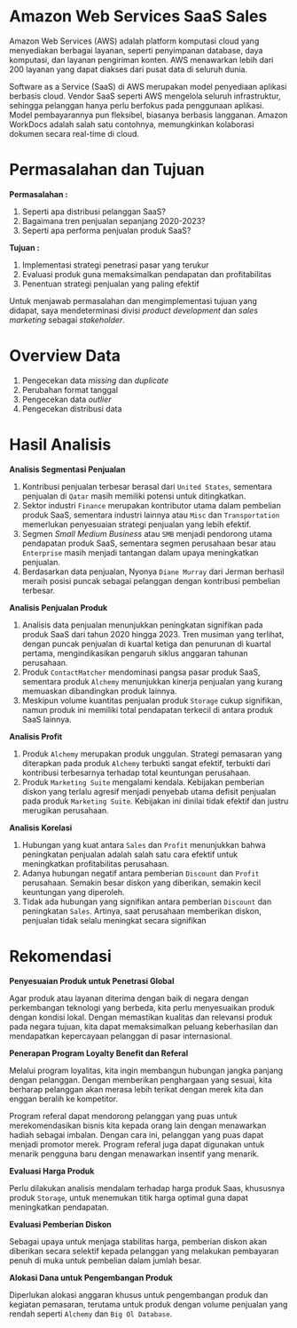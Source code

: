 # **Amazon Web Services SaaS Sales**

Amazon Web Services (AWS) adalah platform komputasi cloud yang menyediakan berbagai layanan, seperti penyimpanan database, daya komputasi, dan layanan pengiriman konten. AWS menawarkan lebih dari 200 layanan yang dapat diakses dari pusat data di seluruh dunia.

Software as a Service (SaaS) di AWS merupakan model penyediaan aplikasi berbasis cloud. Vendor SaaS seperti AWS mengelola seluruh infrastruktur, sehingga pelanggan hanya perlu berfokus pada penggunaan aplikasi. Model pembayarannya pun fleksibel, biasanya berbasis langganan. Amazon WorkDocs adalah salah satu contohnya, memungkinkan kolaborasi dokumen secara real-time di cloud.

# **Permasalahan dan Tujuan**

**Permasalahan :**

1.   Seperti apa distribusi pelanggan SaaS?
2.   Bagaimana tren penjualan sepanjang 2020-2023?
3.   Seperti apa performa penjualan produk SaaS?

**Tujuan :**

1.   Implementasi strategi penetrasi pasar yang terukur
2.   Evaluasi produk guna memaksimalkan pendapatan dan profitabilitas
3.   Penentuan strategi penjualan yang paling efektif

Untuk menjawab permasalahan dan mengimplementasi tujuan yang didapat, saya mendeterminasi divisi *product development* dan *sales marketing* sebagai *stakeholder*.

# **Overview Data**

1.   Pengecekan data *missing* dan *duplicate*
2.   Perubahan format tanggal
3.   Pengecekan data *outlier*
4.   Pengecekan distribusi data

# **Hasil Analisis**

**Analisis Segmentasi Penjualan**

1.   Kontribusi penjualan terbesar berasal dari `United States`, sementara penjualan di `Qatar` masih memiliki potensi untuk ditingkatkan.
2.   Sektor industri `Finance` merupakan kontributor utama dalam pembelian produk SaaS, sementara industri lainnya atau `Misc` dan `Transportation` memerlukan penyesuaian strategi penjualan yang lebih efektif.
3.   Segmen *Small Medium Business* atau `SMB` menjadi pendorong utama pendapatan produk SaaS, sementara segmen perusahaan besar atau `Enterprise` masih menjadi tantangan dalam upaya meningkatkan penjualan.
4.   Berdasarkan data penjualan, Nyonya `Diane Murray` dari Jerman berhasil meraih posisi puncak sebagai pelanggan dengan kontribusi pembelian terbesar.

**Analisis Penjualan Produk**

1.   Analisis data penjualan menunjukkan peningkatan signifikan pada produk SaaS dari tahun 2020 hingga 2023. Tren musiman yang terlihat, dengan puncak penjualan di kuartal ketiga dan penurunan di kuartal pertama, mengindikasikan pengaruh siklus anggaran tahunan perusahaan.
2.   Produk `ContactMatcher` mendominasi pangsa pasar produk SaaS, sementara produk `Alchemy` menunjukkan kinerja penjualan yang kurang memuaskan dibandingkan produk lainnya.
3.   Meskipun volume kuantitas penjualan produk `Storage` cukup signifikan, namun produk ini memiliki total pendapatan terkecil di antara produk SaaS lainnya.

**Analisis Profit**

1.   Produk `Alchemy` merupakan produk unggulan. Strategi pemasaran yang diterapkan pada produk `Alchemy` terbukti sangat efektif, terbukti dari kontribusi terbesarnya terhadap total keuntungan perusahaan.
2.   Produk `Marketing Suite` mengalami kendala. Kebijakan pemberian diskon yang terlalu agresif menjadi penyebab utama defisit penjualan pada produk `Marketing Suite`. Kebijakan ini dinilai tidak efektif dan justru merugikan perusahaan.

**Analisis Korelasi**

1.   Hubungan yang kuat antara `Sales` dan `Profit` menunjukkan bahwa peningkatan penjualan adalah salah satu cara efektif untuk meningkatkan profitabilitas perusahaan.
2.   Adanya hubungan negatif antara pemberian `Discount` dan `Profit` perusahaan. Semakin besar diskon yang diberikan, semakin kecil keuntungan yang diperoleh.
3.   Tidak ada hubungan yang signifikan antara pemberian `Discount` dan peningkatan `Sales`. Artinya, saat perusahaan memberikan diskon, penjualan tidak selalu meningkat secara signifikan

# **Rekomendasi**

**Penyesuaian Produk untuk Penetrasi Global**

Agar produk atau layanan diterima dengan baik di negara dengan perkembangan teknologi yang berbeda, kita perlu menyesuaikan produk dengan kondisi lokal. Dengan memastikan kualitas dan relevansi produk pada negara tujuan, kita dapat memaksimalkan peluang keberhasilan dan mendapatkan kepercayaan pelanggan di pasar internasional.

**Penerapan Program Loyalty Benefit dan Referal**

Melalui program loyalitas, kita ingin membangun hubungan jangka panjang dengan pelanggan. Dengan memberikan penghargaan yang sesuai, kita berharap pelanggan akan merasa lebih terikat dengan merek kita dan enggan beralih ke kompetitor.

Program referal dapat mendorong pelanggan yang puas untuk merekomendasikan bisnis kita kepada orang lain dengan menawarkan hadiah sebagai imbalan. Dengan cara ini, pelanggan yang puas dapat menjadi promotor merek. Program referal juga dapat digunakan untuk menarik pengguna baru dengan menawarkan insentif yang menarik.

**Evaluasi Harga Produk**

Perlu dilakukan analisis mendalam terhadap harga produk Saas, khususnya produk `Storage`, untuk menemukan titik harga optimal guna dapat meningkatkan pendapatan.

**Evaluasi Pemberian Diskon**

Sebagai upaya untuk menjaga stabilitas harga, pemberian diskon akan diberikan secara selektif kepada pelanggan yang melakukan pembayaran penuh di muka untuk pembelian dalam jumlah besar.

**Alokasi Dana untuk Pengembangan Produk**

Diperlukan alokasi anggaran khusus untuk pengembangan produk dan kegiatan pemasaran, terutama untuk produk dengan volume penjualan yang rendah seperti `Alchemy` dan `Big Ol Database`.
